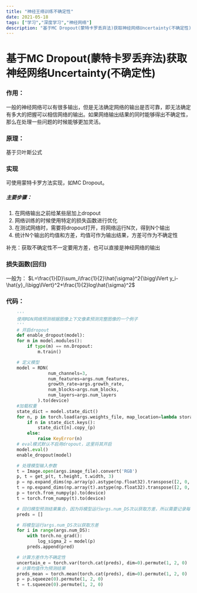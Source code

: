 ```yaml
---
title: "神经王络训练不确定性"
date: 2021-05-18
tags: ["学习","深度学习","神经网络"]
description: "基于MC Dropout(蒙特卡罗丢弃法)获取神经网络Uncertainty(不确定性)"
---
```


# 基于MC Dropout(蒙特卡罗丢弃法)获取神经网络Uncertainty(不确定性)

### 作用：
一般的神经网络可以有很多输出，但是无法确定网络的输出是否可靠，即无法确定有多大的把握可以相信网络的输出。如果网络输出结果的同时能够得出不确定性，那么在处理一些问题的时候能够更加灵活。

### 原理：
基于贝叶斯公式

### 实现
可使用蒙特卡罗方法实现，如MC Dropout。

##### 主要步骤：
1. 在网络输出之前给某些层加上dropout
2. 网络训练的时候使用特定的损失函数进行优化
3. 在测试网络时，需要将dropout打开，将网络运行N次，得到N个输出
4. 统计N个输出的均值和方差，均值可作为输出结果，方差可作为不确定性

补充：获取不确定性不一定要用方差，也可以直接是神经网络的输出
### 损失函数(回归)
一般为：
$L=\frac{1}{D}\sum_i\frac{1}{2}\hat{\sigma}^2{\bigg\lVert y_i-\hat{y}_i\bigg\lVert}^2+\frac{1}{2}log\hat{\sigma}^2$


### 代码：
```python
    '''
    使用RDN网络预测根据图像上下文像素预测完整图像的一个例子
    '''
    # 开启dropout
    def enable_dropout(model):
    for m in model.modules():
        if type(m) == nn.Dropout:
            m.train()

    # 定义模型
    model = RDN(
                num_channels=3,
                num_features=args.num_features,
                growth_rate=args.growth_rate,
                num_blocks=args.num_blocks,
                num_layers=args.num_layers
            ).to(device)
    #加载权重
    state_dict = model.state_dict()
    for n, p in torch.load(args.weights_file, map_location=lambda storage, loc: storage).items():
        if n in state_dict.keys():
            state_dict[n].copy_(p)
        else:
            raise KeyError(n)
    # eval模式默认不启用dropout，这里将其开启
    model.eval()
    enable_dropout(model)

    # 处理模型输入参数
    t = Image.open(args.image_file).convert('RGB')
    p, t = get_p(t, t.height, t.width, 3)
    p = np.expand_dims(np.array(p).astype(np.float32).transpose([2, 0, 1]), 0) / 255.0
    t = np.expand_dims(np.array(t).astype(np.float32).transpose([2, 0, 1]), 0) / 255.0
    p = torch.from_numpy(p).to(device)
    t = torch.from_numpy(t).to(device)

    # 回归模型预测结果集合，因为将模型运行args.num_DS次以获取方差，所以需要记录每一次预测结果
    preds = []

    # 将模型运行args.num_DS次以获取方差
    for i in range(args.num_DS):
        with torch.no_grad():
            log_sigma_2 = model(p)
        preds.append(pred)

    # 计算方差作为不确定性
    uncertain_e = torch.var(torch.cat(preds), dim=0).permute(1, 2, 0)
    # 计算均值作为预测结果
    preds_mean = torch.mean(torch.cat(preds), dim=0).permute(1, 2, 0)
    p = p.squeeze(0).permute(1, 2, 0)
    t = t.squeeze(0).permute(1, 2, 0)
```
